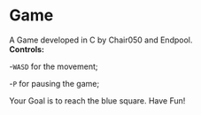 # Game
A Game developed in C by Chair050 and Endpool.                                                                                                  
**Controls:** 

-```WASD``` for the movement;

-```P``` for pausing the game;

Your Goal is to reach the blue square.
Have Fun!
